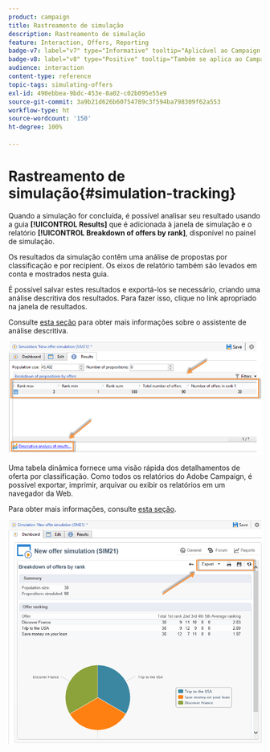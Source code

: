 ```yaml
---
product: campaign
title: Rastreamento de simulação
description: Rastreamento de simulação
feature: Interaction, Offers, Reporting
badge-v7: label="v7" type="Informative" tooltip="Aplicável ao Campaign Classic v7"
badge-v8: label="v8" type="Positive" tooltip="Também se aplica ao Campaign v8"
audience: interaction
content-type: reference
topic-tags: simulating-offers
exl-id: 490ebbea-9bdc-453e-8a02-c02b095e55e9
source-git-commit: 3a9b21d626b60754789c3f594ba798309f62a553
workflow-type: ht
source-wordcount: '150'
ht-degree: 100%

---
```


# Rastreamento de simulação{#simulation-tracking}



Quando a simulação for concluída, é possível analisar seu resultado usando a guia **[!UICONTROL Results]** que é adicionada à janela de simulação e o relatório **[!UICONTROL Breakdown of offers by rank]**, disponível no painel de simulação.

Os resultados da simulação contêm uma análise de propostas por classificação e por recipient. Os eixos de relatório também são levados em conta e mostrados nesta guia.

É possível salvar estes resultados e exportá-los se necessário, criando uma análise descritiva dos resultados. Para fazer isso, clique no link apropriado na janela de resultados.

Consulte [esta seção](../../reporting/using/about-descriptive-analysis.md) para obter mais informações sobre o assistente de análise descritiva.

![](assets/offer_simulation_012.png)

Uma tabela dinâmica fornece uma visão rápida dos detalhamentos de oferta por classificação. Como todos os relatórios do Adobe Campaign, é possível exportar, imprimir, arquivar ou exibir os relatórios em um navegador da Web.

Para obter mais informações, consulte [esta seção](../../reporting/using/actions-on-reports.md).

![](assets/offer_simulation_013.png)
